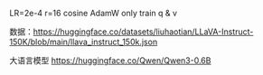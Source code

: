 LR=2e-4
r=16
cosine
AdamW
only train q & v

数据：https://huggingface.co/datasets/liuhaotian/LLaVA-Instruct-150K/blob/main/llava_instruct_150k.json

大语言模型
https://huggingface.co/Qwen/Qwen3-0.6B

